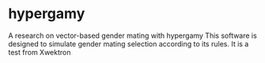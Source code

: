 # hypergamy
A research on vector-based gender mating with hypergamy
This software is designed to simulate gender mating selection according to its rules.
It is a test from Xwektron
